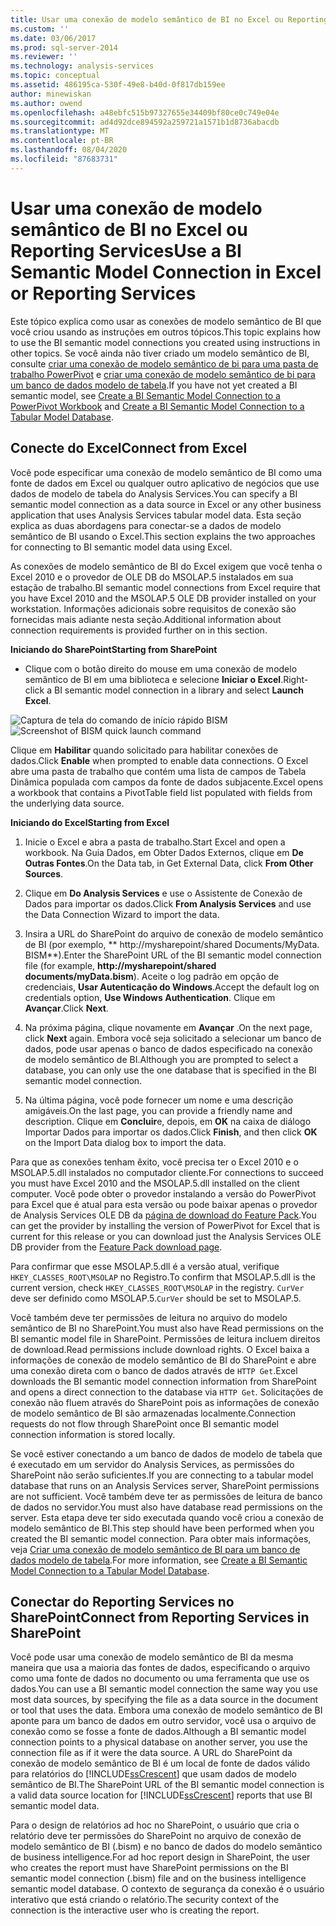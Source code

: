 ```yaml
---
title: Usar uma conexão de modelo semântico de BI no Excel ou Reporting Services | Microsoft Docs
ms.custom: ''
ms.date: 03/06/2017
ms.prod: sql-server-2014
ms.reviewer: ''
ms.technology: analysis-services
ms.topic: conceptual
ms.assetid: 486195ca-530f-49e8-b40d-0f817db159ee
author: minewiskan
ms.author: owend
ms.openlocfilehash: a48ebfc515b97327655e34409bf80ce0c749e04e
ms.sourcegitcommit: ad4d92dce894592a259721a1571b1d8736abacdb
ms.translationtype: MT
ms.contentlocale: pt-BR
ms.lasthandoff: 08/04/2020
ms.locfileid: "87683731"
---
```

# <a name="use-a-bi-semantic-model-connection-in-excel-or-reporting-services"></a><span data-ttu-id="9f56f-102">Usar uma conexão de modelo semântico de BI no Excel ou Reporting Services</span><span class="sxs-lookup"><span data-stu-id="9f56f-102">Use a BI Semantic Model Connection in Excel or Reporting Services</span></span>
  <span data-ttu-id="9f56f-103">Este tópico explica como usar as conexões de modelo semântico de BI que você criou usando as instruções em outros tópicos.</span><span class="sxs-lookup"><span data-stu-id="9f56f-103">This topic explains how to use the BI semantic model connections you created using instructions in other topics.</span></span> <span data-ttu-id="9f56f-104">Se você ainda não tiver criado um modelo semântico de BI, consulte [criar uma conexão de modelo semântico de bi para uma pasta de trabalho PowerPivot](create-a-bi-semantic-model-connection-to-a-power-pivot-workbook.md) e [criar uma conexão de modelo semântico de bi para um banco de dados modelo de tabela](create-a-bi-semantic-model-connection-to-a-tabular-model-database.md).</span><span class="sxs-lookup"><span data-stu-id="9f56f-104">If you have not yet created a BI semantic model, see [Create a BI Semantic Model Connection to a PowerPivot Workbook](create-a-bi-semantic-model-connection-to-a-power-pivot-workbook.md) and [Create a BI Semantic Model Connection to a Tabular Model Database](create-a-bi-semantic-model-connection-to-a-tabular-model-database.md).</span></span>  
  
##  <a name="connect-from-excel"></a><a name="bkmk_connect"></a> <span data-ttu-id="9f56f-105">Conecte do Excel</span><span class="sxs-lookup"><span data-stu-id="9f56f-105">Connect from Excel</span></span>  
 <span data-ttu-id="9f56f-106">Você pode especificar uma conexão de modelo semântico de BI como uma fonte de dados em Excel ou qualquer outro aplicativo de negócios que use dados de modelo de tabela do Analysis Services.</span><span class="sxs-lookup"><span data-stu-id="9f56f-106">You can specify a BI semantic model connection as a data source in Excel or any other business application that uses Analysis Services tabular model data.</span></span> <span data-ttu-id="9f56f-107">Esta seção explica as duas abordagens para conectar-se a dados de modelo semântico de BI usando o Excel.</span><span class="sxs-lookup"><span data-stu-id="9f56f-107">This section explains the two approaches for connecting to BI semantic model data using Excel.</span></span>  
  
 <span data-ttu-id="9f56f-108">As conexões de modelo semântico de BI do Excel exigem que você tenha o Excel 2010 e o provedor de OLE DB do MSOLAP.5 instalados em sua estação de trabalho.</span><span class="sxs-lookup"><span data-stu-id="9f56f-108">BI semantic model connections from Excel require that you have Excel 2010 and the MSOLAP.5 OLE DB provider installed on your workstation.</span></span> <span data-ttu-id="9f56f-109">Informações adicionais sobre requisitos de conexão são fornecidas mais adiante nesta seção.</span><span class="sxs-lookup"><span data-stu-id="9f56f-109">Additional information about connection requirements is provided further on in this section.</span></span>  
  
 <span data-ttu-id="9f56f-110">**Iniciando do SharePoint**</span><span class="sxs-lookup"><span data-stu-id="9f56f-110">**Starting from SharePoint**</span></span>  
  
-   <span data-ttu-id="9f56f-111">Clique com o botão direito do mouse em uma conexão de modelo semântico de BI em uma biblioteca e selecione **Iniciar o Excel**.</span><span class="sxs-lookup"><span data-stu-id="9f56f-111">Right-click a BI semantic model connection in a library and select **Launch Excel**.</span></span>  
  
 <span data-ttu-id="9f56f-112">![Captura de tela do comando de início rápido BISM](../media/ssas-bism-quicklaunch.gif "Captura de tela do comando de início rápido BISM")</span><span class="sxs-lookup"><span data-stu-id="9f56f-112">![Screenshot of BISM quick launch command](../media/ssas-bism-quicklaunch.gif "Screenshot of BISM quick launch command")</span></span>  
  
 <span data-ttu-id="9f56f-113">Clique em **Habilitar** quando solicitado para habilitar conexões de dados.</span><span class="sxs-lookup"><span data-stu-id="9f56f-113">Click **Enable** when prompted to enable data connections.</span></span> <span data-ttu-id="9f56f-114">O Excel abre uma pasta de trabalho que contém uma lista de campos de Tabela Dinâmica populada com campos da fonte de dados subjacente.</span><span class="sxs-lookup"><span data-stu-id="9f56f-114">Excel opens a workbook that contains a PivotTable field list populated with fields from the underlying data source.</span></span>  
  
 <span data-ttu-id="9f56f-115">**Iniciando do Excel**</span><span class="sxs-lookup"><span data-stu-id="9f56f-115">**Starting from Excel**</span></span>  
  
1.  <span data-ttu-id="9f56f-116">Inicie o Excel e abra a pasta de trabalho.</span><span class="sxs-lookup"><span data-stu-id="9f56f-116">Start Excel and open a workbook.</span></span> <span data-ttu-id="9f56f-117">Na Guia Dados, em Obter Dados Externos, clique em **De Outras Fontes**.</span><span class="sxs-lookup"><span data-stu-id="9f56f-117">On the Data tab, in Get External Data, click **From Other Sources**.</span></span>  
  
2.  <span data-ttu-id="9f56f-118">Clique em **Do Analysis Services** e use o Assistente de Conexão de Dados para importar os dados.</span><span class="sxs-lookup"><span data-stu-id="9f56f-118">Click **From Analysis Services** and use the Data Connection Wizard to import the data.</span></span>  
  
3.  <span data-ttu-id="9f56f-119">Insira a URL do SharePoint do arquivo de conexão de modelo semântico de BI (por exemplo, \*\* http://mysharepoint/shared Documents/MyData. BISM\*\*).</span><span class="sxs-lookup"><span data-stu-id="9f56f-119">Enter the SharePoint URL of the BI semantic model connection file (for example, **http://mysharepoint/shared documents/myData.bism**).</span></span> <span data-ttu-id="9f56f-120">Aceite o log padrão em opção de credenciais, **Usar Autenticação do Windows**.</span><span class="sxs-lookup"><span data-stu-id="9f56f-120">Accept the default log on credentials option, **Use Windows Authentication**.</span></span> <span data-ttu-id="9f56f-121">Clique em **Avançar**.</span><span class="sxs-lookup"><span data-stu-id="9f56f-121">Click **Next**.</span></span>  
  
4.  <span data-ttu-id="9f56f-122">Na próxima página, clique novamente em **Avançar** .</span><span class="sxs-lookup"><span data-stu-id="9f56f-122">On the next page, click **Next** again.</span></span> <span data-ttu-id="9f56f-123">Embora você seja solicitado a selecionar um banco de dados, pode usar apenas o banco de dados especificado na conexão de modelo semântico de BI.</span><span class="sxs-lookup"><span data-stu-id="9f56f-123">Although you are prompted to select a database, you can only use the one database that is specified in the BI semantic model connection.</span></span>  
  
5.  <span data-ttu-id="9f56f-124">Na última página, você pode fornecer um nome e uma descrição amigáveis.</span><span class="sxs-lookup"><span data-stu-id="9f56f-124">On the last page, you can provide a friendly name and description.</span></span> <span data-ttu-id="9f56f-125">Clique em **Concluir**e, depois, em **OK** na caixa de diálogo Importar Dados para importar os dados.</span><span class="sxs-lookup"><span data-stu-id="9f56f-125">Click **Finish**, and then click **OK** on the Import Data dialog box to import the data.</span></span>  
  
 <span data-ttu-id="9f56f-126">Para que as conexões tenham êxito, você precisa ter o Excel 2010 e o MSOLAP.5.dll instalados no computador cliente.</span><span class="sxs-lookup"><span data-stu-id="9f56f-126">For connections to succeed you must have Excel 2010 and the MSOLAP.5.dll installed on the client computer.</span></span> <span data-ttu-id="9f56f-127">Você pode obter o provedor instalando a versão do PowerPivot para Excel que é atual para esta versão ou pode baixar apenas o provedor de Analysis Services OLE DB da [página de download do Feature Pack](https://go.microsoft.com/fwlink/?linkid=214066).</span><span class="sxs-lookup"><span data-stu-id="9f56f-127">You can get the provider by installing the version of PowerPivot for Excel that is current for this release or you can download just the Analysis Services OLE DB provider from the [Feature Pack download page](https://go.microsoft.com/fwlink/?linkid=214066).</span></span>  
  
 <span data-ttu-id="9f56f-128">Para confirmar que esse MSOLAP.5.dll é a versão atual, verifique `HKEY_CLASSES_ROOT\MSOLAP` no Registro.</span><span class="sxs-lookup"><span data-stu-id="9f56f-128">To confirm that MSOLAP.5.dll is the current version, check `HKEY_CLASSES_ROOT\MSOLAP` in the registry.</span></span> <span data-ttu-id="9f56f-129">`CurVer` deve ser definido como MSOLAP.5.</span><span class="sxs-lookup"><span data-stu-id="9f56f-129">`CurVer` should be set to MSOLAP.5.</span></span>  
  
 <span data-ttu-id="9f56f-130">Você também deve ter permissões de leitura no arquivo do modelo semântico de BI no SharePoint.</span><span class="sxs-lookup"><span data-stu-id="9f56f-130">You must also have Read permissions on the BI semantic model file in SharePoint.</span></span> <span data-ttu-id="9f56f-131">Permissões de leitura incluem direitos de download.</span><span class="sxs-lookup"><span data-stu-id="9f56f-131">Read permissions include download rights.</span></span> <span data-ttu-id="9f56f-132">O Excel baixa a informações de conexão de modelo semântico de BI do SharePoint e abre uma conexão direta com o banco de dados através de `HTTP Get`.</span><span class="sxs-lookup"><span data-stu-id="9f56f-132">Excel downloads the BI semantic model connection information from SharePoint and opens a direct connection to the database via `HTTP Get`.</span></span> <span data-ttu-id="9f56f-133">Solicitações de conexão não fluem através do SharePoint pois as informações de conexão de modelo semântico de BI são armazenadas localmente.</span><span class="sxs-lookup"><span data-stu-id="9f56f-133">Connection requests do not flow through SharePoint once BI semantic model connection information is stored locally.</span></span>  
  
 <span data-ttu-id="9f56f-134">Se você estiver conectando a um banco de dados de modelo de tabela que é executado em um servidor do Analysis Services, as permissões do SharePoint não serão suficientes.</span><span class="sxs-lookup"><span data-stu-id="9f56f-134">If you are connecting to a tabular model database that runs on an Analysis Services server, SharePoint permissions are not sufficient.</span></span> <span data-ttu-id="9f56f-135">Você também deve ter as permissões de leitura de banco de dados no servidor.</span><span class="sxs-lookup"><span data-stu-id="9f56f-135">You must also have database read permissions on the server.</span></span> <span data-ttu-id="9f56f-136">Esta etapa deve ter sido executada quando você criou a conexão de modelo semântico de BI.</span><span class="sxs-lookup"><span data-stu-id="9f56f-136">This step should have been performed when you created the BI semantic model connection.</span></span> <span data-ttu-id="9f56f-137">Para obter mais informações, veja [Criar uma conexão de modelo semântico de BI para um banco de dados modelo de tabela](create-a-bi-semantic-model-connection-to-a-tabular-model-database.md).</span><span class="sxs-lookup"><span data-stu-id="9f56f-137">For more information, see [Create a BI Semantic Model Connection to a Tabular Model Database](create-a-bi-semantic-model-connection-to-a-tabular-model-database.md).</span></span>  
  
##  <a name="connect-from-reporting-services-in-sharepoint"></a><a name="bkmk_use"></a> <span data-ttu-id="9f56f-138">Conectar do Reporting Services no SharePoint</span><span class="sxs-lookup"><span data-stu-id="9f56f-138">Connect from Reporting Services in SharePoint</span></span>  
 <span data-ttu-id="9f56f-139">Você pode usar uma conexão de modelo semântico de BI da mesma maneira que usa a maioria das fontes de dados, especificando o arquivo como uma fonte de dados no documento ou uma ferramenta que use os dados.</span><span class="sxs-lookup"><span data-stu-id="9f56f-139">You can use a BI semantic model connection the same way you use most data sources, by specifying the file as a data source in the document or tool that uses the data.</span></span> <span data-ttu-id="9f56f-140">Embora uma conexão de modelo semântico de BI aponte para um banco de dados em outro servidor, você usa o arquivo de conexão como se fosse a fonte de dados.</span><span class="sxs-lookup"><span data-stu-id="9f56f-140">Although a BI semantic model connection points to a physical database on another server, you use the connection file as if it were the data source.</span></span> <span data-ttu-id="9f56f-141">A URL do SharePoint da conexão de modelo semântico de BI é um local de fonte de dados válido para relatórios do [!INCLUDE[ssCrescent](../../includes/sscrescent-md.md)] que usam dados de modelo semântico de BI.</span><span class="sxs-lookup"><span data-stu-id="9f56f-141">The SharePoint URL of the BI semantic model connection is a valid data source location for [!INCLUDE[ssCrescent](../../includes/sscrescent-md.md)] reports that use BI semantic model data.</span></span>  
  
 <span data-ttu-id="9f56f-142">Para o design de relatórios ad hoc no SharePoint, o usuário que cria o relatório deve ter permissões do SharePoint no arquivo de conexão de modelo semântico de BI (.bism) e no banco de dados do modelo semântico de business intelligence.</span><span class="sxs-lookup"><span data-stu-id="9f56f-142">For ad hoc report design in SharePoint, the user who creates the report must have SharePoint permissions on the BI semantic model connection (.bism) file and on the business intelligence semantic model database.</span></span> <span data-ttu-id="9f56f-143">O contexto de segurança da conexão é o usuário interativo que está criando o relatório.</span><span class="sxs-lookup"><span data-stu-id="9f56f-143">The security context of the connection is the interactive user who is creating the report.</span></span>  
  
  
